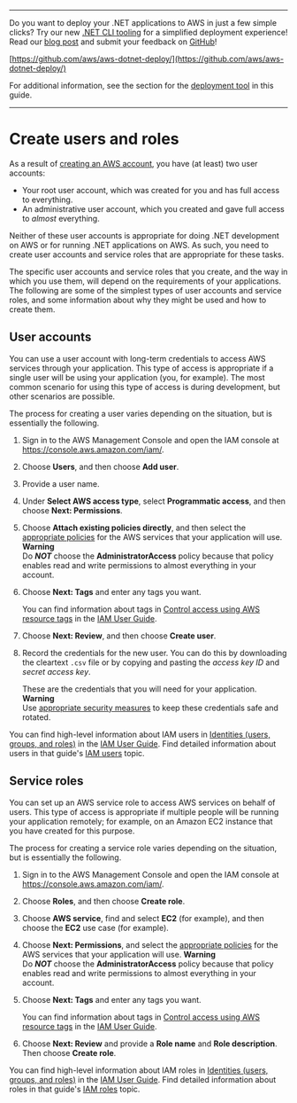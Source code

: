 --------

Do you want to deploy your \.NET applications to AWS in just a few simple clicks? Try our new [\.NET CLI tooling](https://www.nuget.org/packages/AWS.Deploy.Tools/) for a simplified deployment experience\! Read our [blog post](https://aws.amazon.com/blogs/developer/reimagining-the-aws-net-deployment-experience/) and submit your feedback on [GitHub](https://github.com/aws/aws-dotnet-deploy)\!

 [https://github.com/aws/aws-dotnet-deploy/](https://github.com/aws/aws-dotnet-deploy/)

For additional information, see the section for the [deployment tool](https://docs.aws.amazon.com/sdk-for-net/v3/developer-guide/deployment-tool.html) in this guide\.

--------

# Create users and roles<a name="net-dg-users-roles"></a>

As a result of [creating an AWS account](net-dg-signup.md), you have \(at least\) two user accounts:
+ Your root user account, which was created for you and has full access to everything\.
+ An administrative user account, which you created and gave full access to *almost* everything\.

Neither of these user accounts is appropriate for doing \.NET development on AWS or for running \.NET applications on AWS\. As such, you need to create user accounts and service roles that are appropriate for these tasks\.

The specific user accounts and service roles that you create, and the way in which you use them, will depend on the requirements of your applications\. The following are some of the simplest types of user accounts and service roles, and some information about why they might be used and how to create them\.

## User accounts<a name="net-dg-users-roles-user"></a>

You can use a user account with long\-term credentials to access AWS services through your application\. This type of access is appropriate if a single user will be using your application \(you, for example\)\. The most common scenario for using this type of access is during development, but other scenarios are possible\.

The process for creating a user varies depending on the situation, but is essentially the following\.

1. Sign in to the AWS Management Console and open the IAM console at [https://console\.aws\.amazon\.com/iam/](https://console.aws.amazon.com/iam/)\.

1. Choose **Users**, and then choose **Add user**\.

1. Provide a user name\.

1. Under **Select AWS access type**, select **Programmatic access**, and then choose **Next: Permissions**\.

1. Choose **Attach existing policies directly**, and then select the [appropriate policies](https://docs.aws.amazon.com/IAM/latest/UserGuide/access_policies.html) for the AWS services that your application will use\.
**Warning**  
Do ***NOT*** choose the **AdministratorAccess** policy because that policy enables read and write permissions to almost everything in your account\.

1. Choose **Next: Tags** and enter any tags you want\.

   You can find information about tags in [Control access using AWS resource tags](https://docs.aws.amazon.com/IAM/latest/UserGuide/access_tags.html) in the [IAM User Guide](https://docs.aws.amazon.com/IAM/latest/UserGuide/)\.

1. Choose **Next: Review**, and then choose **Create user**\.

1. Record the credentials for the new user\. You can do this by downloading the cleartext `.csv` file or by copying and pasting the *access key ID* and *secret access key*\.

   These are the credentials that you will need for your application\.
**Warning**  
Use [appropriate security measures](https://docs.aws.amazon.com/general/latest/gr/aws-access-keys-best-practices.html#iam-user-access-keys) to keep these credentials safe and rotated\.

You can find high\-level information about IAM users in [Identities \(users, groups, and roles\)](https://docs.aws.amazon.com/IAM/latest/UserGuide/id.html) in the [IAM User Guide](https://docs.aws.amazon.com/IAM/latest/UserGuide/)\. Find detailed information about users in that guide's [IAM users](https://docs.aws.amazon.com/IAM/latest/UserGuide/id_users.html) topic\.

## Service roles<a name="net-dg-users-roles-service-role"></a>

You can set up an AWS service role to access AWS services on behalf of users\. This type of access is appropriate if multiple people will be running your application remotely; for example, on an Amazon EC2 instance that you have created for this purpose\.

The process for creating a service role varies depending on the situation, but is essentially the following\.

1. Sign in to the AWS Management Console and open the IAM console at [https://console\.aws\.amazon\.com/iam/](https://console.aws.amazon.com/iam/)\.

1. Choose **Roles**, and then choose **Create role**\.

1. Choose **AWS service**, find and select **EC2** \(for example\), and then choose the **EC2** use case \(for example\)\.

1. Choose **Next: Permissions**, and select the [appropriate policies](https://docs.aws.amazon.com/IAM/latest/UserGuide/access_policies.html) for the AWS services that your application will use\.
**Warning**  
Do ***NOT*** choose the **AdministratorAccess** policy because that policy enables read and write permissions to almost everything in your account\.

1. Choose **Next: Tags** and enter any tags you want\.

   You can find information about tags in [Control access using AWS resource tags](https://docs.aws.amazon.com/IAM/latest/UserGuide/access_tags.html) in the [IAM User Guide](https://docs.aws.amazon.com/IAM/latest/UserGuide/)\.

1. Choose **Next: Review** and provide a **Role name** and **Role description**\. Then choose **Create role**\.

You can find high\-level information about IAM roles in [Identities \(users, groups, and roles\)](https://docs.aws.amazon.com/IAM/latest/UserGuide/id.html) in the [IAM User Guide](https://docs.aws.amazon.com/IAM/latest/UserGuide/)\. Find detailed information about roles in that guide's [IAM roles](https://docs.aws.amazon.com/IAM/latest/UserGuide/id_roles.html) topic\.